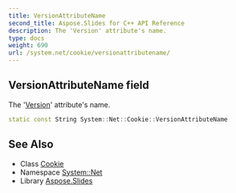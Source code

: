 ```yaml
---
title: VersionAttributeName
second_title: Aspose.Slides for C++ API Reference
description: The 'Version' attribute's name.
type: docs
weight: 690
url: /system.net/cookie/versionattributename/
---
```

## VersionAttributeName field


The '[Version](../../../system/version/)' attribute's name.

```cpp
static const String System::Net::Cookie::VersionAttributeName
```

## See Also

* Class [Cookie](../)
* Namespace [System::Net](../../)
* Library [Aspose.Slides](../../../)